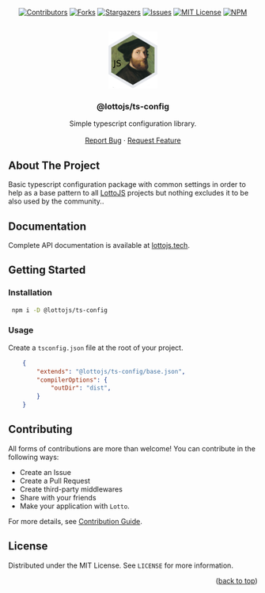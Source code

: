 <a name="readme-top"></a>

<div align="center">

[![Contributors][contributors-shield]][contributors-url]
[![Forks][forks-shield]][forks-url]
[![Stargazers][stars-shield]][stars-url]
[![Issues][issues-shield]][issues-url]
[![MIT License][license-shield]][license-url]
[![NPM][npm-shield]][npm-url]

</div>

<br />
<div align="center">
  <a href="https://github.com/lottojs/ts-config">
    <img src=".github/logo.png" alt="Logo" width="100" height="115">
  </a>

  <h3 align="center">@lottojs/ts-config</h3>

  <p align="center">
    Simple typescript configuration library.
    <br />
    <br />
    <a href="https://github.com/lottojs/ts-config/issues">Report Bug</a>
    ·
    <a href="https://github.com/lottojs/ts-config/issues">Request Feature</a>
  </p>
</div>


## About The Project

Basic typescript configuration package with common settings in order to help as a base pattern to all [LottoJS](https://github.com/lottojs) projects but nothing excludes it to be also used by the community..

## Documentation
Complete API documentation is available at [lottojs.tech][documentation-url].

## Getting Started

### Installation
   ```sh
    npm i -D @lottojs/ts-config
   ```
### Usage
Create a `tsconfig.json` file at the root of your project.
```json
    {
        "extends": "@lottojs/ts-config/base.json",
        "compilerOptions": {
            "outDir": "dist",
        }
    }
```

## Contributing

All forms of contributions are more than welcome! You can contribute in the following ways:

- Create an Issue
- Create a Pull Request
- Create third-party middlewares
- Share with your friends
- Make your application with `Lotto`.

For more details, see [Contribution Guide](./CONTRIBUTING.md).

## License

Distributed under the MIT License. See `LICENSE` for more information.

<p align="right">(<a href="#readme-top">back to top</a>)</p>


[contributors-shield]: https://img.shields.io/github/contributors/lottojs/ts-config.svg?style=for-the-badge
[contributors-url]: https://github.com/lottojs/ts-config/graphs/contributors
[forks-shield]: https://img.shields.io/github/forks/lottojs/ts-config.svg?style=for-the-badge
[forks-url]: https://github.com/lottojs/ts-config/network/members
[stars-shield]: https://img.shields.io/github/stars/lottojs/ts-config.svg?style=for-the-badge
[stars-url]: https://github.com/lottojs/ts-config/stargazers
[issues-shield]: https://img.shields.io/github/issues/lottojs/ts-config.svg?style=for-the-badge
[issues-url]: https://github.com/lottojs/ts-config/issues
[license-shield]: https://img.shields.io/github/license/lottojs/ts-config.svg?style=for-the-badge
[license-url]: https://github.com/lottojs/ts-config/blob/master/LICENSE.txt
[npm-shield]: https://img.shields.io/npm/v/@lottojs/ts-config?style=for-the-badge&logo=npm&logoColor=FFFFFF&labelColor=555555&color=CB0001
[npm-url]: https://www.npmjs.com/package/@lottojs/ts-config
[documentation-url]: https://lottojs.tech
